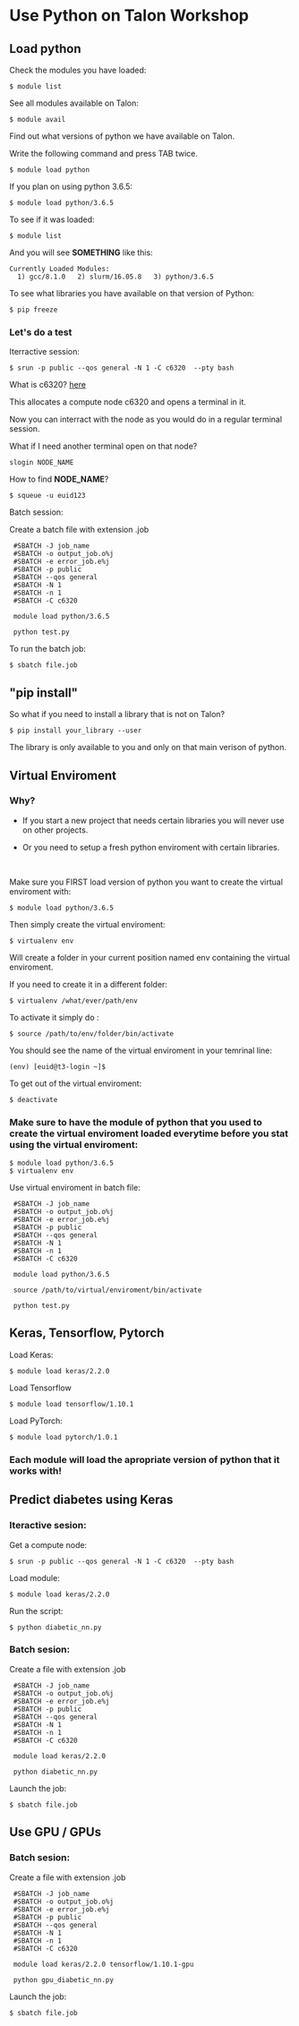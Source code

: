 # Use Python on Talon Workshop



## Load python



Check the modules you have loaded:

```
$ module list
```

See all modules available on Talon:



```
$ module avail
```

Find out what versions of python we have available on Talon.

Write the following command and press TAB twice.

```
$ module load python
```

If you plan on using python 3.6.5:

```
$ module load python/3.6.5
```

To see if it was loaded:

```
$ module list
```

And you will see **SOMETHING** like this:

```
Currently Loaded Modules:
  1) gcc/8.1.0   2) slurm/16.05.8   3) python/3.6.5
```

To see what libraries you have available on that version of Python:

```
$ pip freeze
```

### Let's do a test

Iterractive session:

```
$ srun -p public --qos general -N 1 -C c6320  --pty bash
```
What is c6320? [here](https://hpc.unt.edu/talon-compute-nodes)

This allocates a compute node c6320 and opens a terminal in it.

Now you can interract with the node as you would do in a regular terminal session.

What if I need another terminal open on that node?

```
slogin NODE_NAME
```
How to find **NODE_NAME**?

```
$ squeue -u euid123
```
Batch session:

Create a batch file with extension .job 

```
 #SBATCH -J job_name
 #SBATCH -o output_job.o%j
 #SBATCH -e error_job.e%j
 #SBATCH -p public
 #SBATCH --qos general
 #SBATCH -N 1
 #SBATCH -n 1
 #SBATCH -C c6320

 module load python/3.6.5

 python test.py
```

To run the batch job:

```
$ sbatch file.job
```


## "pip install"

So what if you need to install a library that is not on Talon?

```
$ pip install your_library --user
```
The library is only available to you and only on that main verison of python.



## Virtual Enviroment

### Why? 

* If you start a new project that needs certain libraries you will never use on other projects.

* Or you need to setup a fresh python enviroment with certain libraries.

<br>

Make sure you FIRST load version of python you want to create the virtual enviroment with:

```
$ module load python/3.6.5
```

Then simply create the virtual enviroment:

```
$ virtualenv env
```

Will create a folder in your current position named env containing the virtual enviroment.

If you need to create it in a different folder:

```
$ virtualenv /what/ever/path/env
```

To activate it simply do :

```
$ source /path/to/env/folder/bin/activate
```

You should see the name of the virtual enviroment in your temrinal line:

```
(env) [euid@t3-login ~]$ 
```

To get out of the virtual enviroment:



```
$ deactivate
```

### Make sure to have the module of python that you used to create the virtual enviroment loaded everytime before you stat using the virtual enviroment:

```
$ module load python/3.6.5
$ virtualenv env
```

Use virtual enviroment in batch file:

```
 #SBATCH -J job_name
 #SBATCH -o output_job.o%j
 #SBATCH -e error_job.e%j
 #SBATCH -p public
 #SBATCH --qos general
 #SBATCH -N 1
 #SBATCH -n 1
 #SBATCH -C c6320

 module load python/3.6.5
 
 source /path/to/virtual/enviroment/bin/activate
 
 python test.py
```

## Keras, Tensorflow, Pytorch

Load Keras:

```
$ module load keras/2.2.0
```

Load Tensorflow

```
$ module load tensorflow/1.10.1
```

Load PyTorch:

```
$ module load pytorch/1.0.1
```

### Each module will load the apropriate version of python that it works with!


## Predict diabetes using Keras

### Iteractive sesion:

Get a compute node:

```
$ srun -p public --qos general -N 1 -C c6320  --pty bash
```

Load module:

```
$ module load keras/2.2.0
```

Run the script:

```
$ python diabetic_nn.py
```

### Batch sesion:

Create a file with extension .job

```
 #SBATCH -J job_name
 #SBATCH -o output_job.o%j
 #SBATCH -e error_job.e%j
 #SBATCH -p public
 #SBATCH --qos general
 #SBATCH -N 1
 #SBATCH -n 1
 #SBATCH -C c6320

 module load keras/2.2.0
  
 python diabetic_nn.py
```

Launch the job:



```
$ sbatch file.job
```


## Use GPU / GPUs


### Batch sesion:

Create a file with extension .job

```
 #SBATCH -J job_name
 #SBATCH -o output_job.o%j
 #SBATCH -e error_job.e%j
 #SBATCH -p public
 #SBATCH --qos general
 #SBATCH -N 1
 #SBATCH -n 1
 #SBATCH -C c6320

 module load keras/2.2.0 tensorflow/1.10.1-gpu
  
 python gpu_diabetic_nn.py
```

Launch the job:

```
$ sbatch file.job
```

